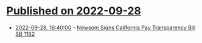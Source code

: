 # [Published on 2022-09-28](index.md)

* [2022-09-28, 16:40:00](https://news.slashdot.org/story/22/09/28/153252/newsom-signs-california-pay-transparency-bill-sb-1162?utm_source=rss1.0mainlinkanon&utm_medium=feed) - [Newsom Signs California Pay Transparency Bill SB 1162](https://news.slashdot.org/story/22/09/28/153252/newsom-signs-california-pay-transparency-bill-sb-1162?utm_source=rss1.0mainlinkanon&utm_medium=feed)
